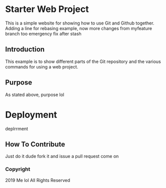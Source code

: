 # Starter Web Project

This is a simple website for
showing how to use Git and Github together.
Adding a line for rebasing example, now 
more changes from myfeature branch too
emergency fix after stash

## Introduction

This example is to show different parts
of the Git repository and the various commands
for using a web project.

## Purpose

As stated above, purpose lol

# Deployment

deplrrment

## How To Contribute

Just do it dude fork it and issue a pull request come on

### Copyright

2019 Me lol All Rights Reserved
